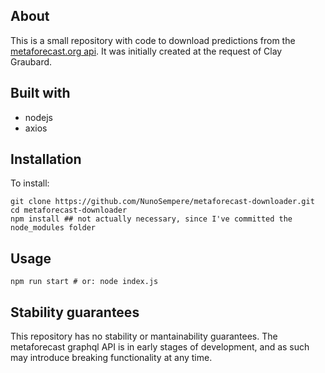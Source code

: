## About

This is a small repository with code to download predictions from the [metaforecast.org api](https://metaforecast.org/api/graphql). It was initially created at the request of Clay Graubard.

## Built with

- nodejs
- axios

## Installation

To install:

```
git clone https://github.com/NunoSempere/metaforecast-downloader.git
cd metaforecast-downloader
npm install ## not actually necessary, since I've committed the node_modules folder
```

## Usage

```
npm run start # or: node index.js
```

## Stability guarantees

This repository has no stability or mantainability guarantees. The metaforecast graphql API is in early stages of development, and as such may introduce breaking functionality at any time.
